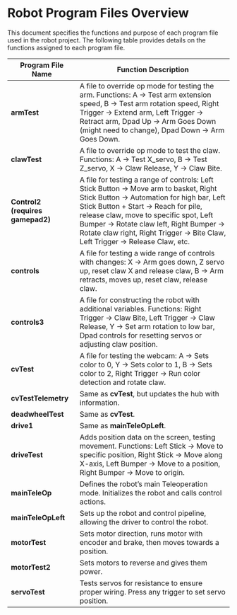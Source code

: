 # Robot Program Files Overview

This document specifies the functions and purpose of each program file used in the robot project. The following table provides details on the functions assigned to each program file.

| **Program File Name**  | **Function Description**                                                                                                                                                                                                                                                                                                                   |
|------------------------|----------------------------------------------------------------------------------------------------------------------------------------------------------------------------------------------------------------------------------------------------------------------------------------------------------------------------------------------------------------------------------------------------|
| **armTest**            | A file to override op mode for testing the arm. Functions: A -> Test arm extension speed, B -> Test arm rotation speed, Right Trigger -> Extend arm, Left Trigger -> Retract arm, Dpad Up -> Arm Goes Down (might need to change), Dpad Down -> Arm Goes Down.                                                                             |
| **clawTest**           | A file to override op mode to test the claw. Functions: A -> Test X_servo, B -> Test Z_servo, X -> Claw Release, Y -> Claw Bite.                                                                                                                                                                                                       |
| **Control2 (requires gamepad2)** | A file for testing a range of controls: Left Stick Button -> Move arm to basket, Right Stick Button -> Automation for high bar, Left Stick Button + Start -> Reach for pile, release claw, move to specific spot, Left Bumper -> Rotate claw left, Right Bumper -> Rotate claw right, Right Trigger -> Bite Claw, Left Trigger -> Release Claw, etc.           |
| **controls**           | A file for testing a wide range of controls with changes: X -> Arm goes down, Z servo up, reset claw X and release claw, B -> Arm retracts, moves up, reset claw, release claw.                                                                                                                                                             |
| **controls3**          | A file for constructing the robot with additional variables. Functions: Right Trigger -> Claw Bite, Left Trigger -> Claw Release, Y -> Set arm rotation to low bar, Dpad controls for resetting servos or adjusting claw position.                                                                                                   |
| **cvTest**             | A file for testing the webcam: A -> Sets color to 0, Y -> Sets color to 1, B -> Sets color to 2, Right Trigger -> Run color detection and rotate claw.                                                                                                                                                                                      |
| **cvTestTelemetry**    | Same as **cvTest**, but updates the hub with information.                                                                                                                                                                                                                                                                               |
| **deadwheelTest**      | Same as **cvTest**.                                                                                                                                                                                                                                                                                                                        |
| **drive1**             | Same as **mainTeleOpLeft**.                                                                                                                                                                                                                                                                                                                |
| **driveTest**          | Adds position data on the screen, testing movement. Functions: Left Stick -> Move to specific position, Right Stick -> Move along X-axis, Left Bumper -> Move to a position, Right Bumper -> Move to origin.                                                                                                                                                                                      |
| **mainTeleOp**         | Defines the robot’s main Teleoperation mode. Initializes the robot and calls control actions.                                                                                                                                                                                     |
| **mainTeleOpLeft**     | Sets up the robot and control pipeline, allowing the driver to control the robot.                                                                                                                                                                                                                                                           |
| **motorTest**          | Sets motor direction, runs motor with encoder and brake, then moves towards a position.                                                                                                                                                                                                                                                     |
| **motorTest2**         | Sets motors to reverse and gives them power.                                                                                                                                                                                                                                                                                             |
| **servoTest**          | Tests servos for resistance to ensure proper wiring. Press any trigger to set servo position.                                                                                                                                                                                                                                                |
